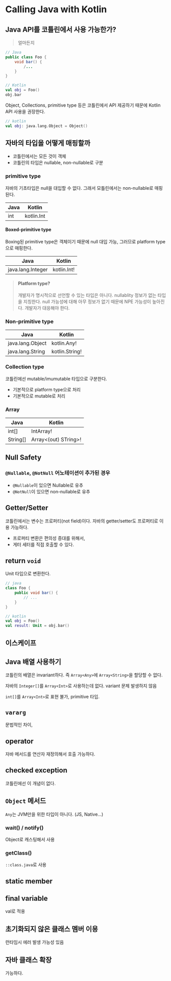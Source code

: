 # Calling Java with Kotlin

## Java API를 코틀린에서 사용 가능한가?

> 얼마든지

```java
// Java
public class Foo {
    void bar() {
        /...
    }
}
```

```kotlin
// Kotlin
val obj = Foo()
obj.bar
```


Object, Collections, primitive type 등은 코틀린에서 API 제공하기 때문에 Kotlin API 사용을 권장한다.

```kotlin
// kotlin
val obj: java.lang.Object = Object()
```

## 자바의 타입을 어떻게 매핑할까

* 코틀린에서는 모든 것이 객체
* 코틀린의 타입은 nullable, non-nullable로 구분

### primitive type

자바의 기초타입은 null을 대입할 수 없다. 그래서 모틀린에서는 non-nullable로 매핑된다.

|Java|Kotlin|
|---|---|
|int|kotlin.Int|

#### Boxed-primitive type

Boxing된 primitive type은 객체이기 때문에 null 대입 가능, 그러므로 platform type으로 매핑한다.

|Java|Kotlin|
|---|---|
|java.lang.Integer|kotlin.Int!|

> #### Platform type?  
> 개발자가 명시적으로 선언할 수 있는 타입은 아니다.
> nullablity 정보가 없는 타입을 지칭한다.
> null 가능성에 대해 아무 정보가 없기 때문에 NPE 가능성이 높아진다.
> 개발자가 대응해야 한다.

### Non-primitive type

|Java|Kotlin|
|---|---|
|java.lang.Object|kotlin.Any!|
|java.lang.String|kotlin.String!|

### Collection type

코틀린에선 mutable/imumutable 타입으로 구분한다.

* 기본적으로 platform type으로 처리
* 기본적으로 mutable로 처리

### Array

|Java|Kotlin|
|---|---|
|int[]|IntArray!|
|String[]|Array<(out) STring>!|

## Null Safety

### `@Nullable`, `@NotNull` 어노테이션이 추가된 경우

* `@Nullable`이 있으면 Nullable로 유추
* `@NotNull`이 있으면 non-nullable로 유추

## Getter/Setter

코틀린에서는 변수는 프로퍼티(not field)이다.
자바의 getter/setter도 프로퍼티로 이용 가능하다.

* 프로퍼티 변환은 편의성 증대를 위해서,
* 게터 세터를 직접 호출할 수 있다.

## return `void`

Unit 타입으로 변환한다.

```java
// java
class Foo {
    public void bar() {
        // ...
    }
}
```

```kotlin
// kotlin
val obj = Foo()
val result: Unit = obj.bar()
```

## 이스케이프

## Java 배열 사용하기

코틀린의 배열은 invariant하다. 즉 `Array<Any>`에 `Array<String>`을 할당할 수 없다.

자바의 `Integer[]`를 `Array<Int>`로 사용하는데 없다. variant 문제 발생하지 않음

`int[]`를 `Array<Int>`로 표현 불가, primitive 타입.

## `vararg`

문법적인 차이,

## operator

자바 메서드를 연산자 재정의해서 호출 가능하다.

## checked exception

코틀린에선 이 개념이 없다. 

## `Object` 메서드

`Any`는 JVM만을 위한 타입이 아니다. (JS, Native...)

### wait() / notify()

Object로 캐스팅해서 사용

### getClass()

`::class.java`로 사용


## static member

## final variable

val로 적용

## 초기화되지 않은 클래스 멤버 이용

런타임시 에러 발생 가능성 있음

## 자바 클래스 확장

가능하다.